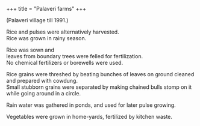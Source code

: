 +++
title = "Palaveri farms"
+++

(Palaveri village till 1991.)

Rice and pulses were alternatively harvested.  
Rice was grown in rainy season.  

Rice was sown and  
leaves from boundary trees were felled for fertilization.  
No chemical fertilizers or borewells were used.

Rice grains were threshed by beating bunches of leaves on ground cleaned and prepared with cowdung.  
Small stubborn grains were separated by making chained bulls stomp on it while going around in a circle. 

Rain water was gathered in ponds, and used for later pulse growing. 

Vegetables were grown in home-yards, fertilized by kitchen waste.